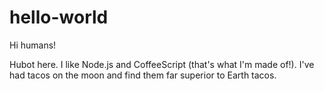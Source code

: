 # hello-world

Hi humans!

Hubot here. I like Node.js and CoffeeScript (that's what I'm made of!).
I've had tacos on the moon and find them far superior to Earth tacos.

